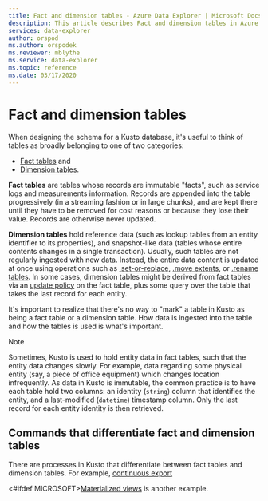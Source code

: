 ```yaml
---
title: Fact and dimension tables - Azure Data Explorer | Microsoft Docs
description: This article describes Fact and dimension tables in Azure Data Explorer.
services: data-explorer
author: orspod
ms.author: orspodek
ms.reviewer: mblythe
ms.service: data-explorer
ms.topic: reference
ms.date: 03/17/2020
---
```

# Fact and dimension tables

When designing the schema for a Kusto database, it's useful to think of tables
as broadly belonging to one of two categories:
* [Fact tables](https://en.wikipedia.org/wiki/Fact_table) and
* [Dimension tables](https://en.wikipedia.org/wiki/Dimension_(data_warehouse)#Dimension_table).

**Fact tables** are tables whose records are immutable "facts", such as service logs
and measurements information. Records are appended into the table progressively
(in a streaming fashion or in large chunks), and are kept there until they have to be removed
for cost reasons or because they lose their value. Records are otherwise never updated.

**Dimension tables** hold reference data (such as lookup tables from an entity
identifier to its properties), and snapshot-like data (tables whose entire
contents changes in a single transaction). Usually, such tables are not regularly
ingested with new data. Instead, the entire data content is updated at once
using operations such as [.set-or-replace](../management/data-ingestion/ingest-from-query.md),
[.move extents](../management/extents-commands.md#move-extents),
or [.rename tables](../management/rename-table-command.md).
In some cases, dimension tables might be derived from fact tables via an [update policy](../management/updatepolicy.md) on the fact table, plus
some query over the table that takes the last record for each entity.

It's important to realize that there's no way to "mark" a table in Kusto as being
a fact table or a dimension table. How data is ingested into the
table and how the tables is used is what's important.

> [!NOTE]
> Sometimes, Kusto is used to hold entity data in fact tables, such that the entity
> data changes slowly. For example, data regarding some physical entity (say,
> a piece of office equipment) which changes location infrequently.
> As data in Kusto is immutable, the common practice is to have each table hold
> two columns: an identity (`string`) column that identifies the entity, and a last-modified
> (`datetime`) timestamp column. Only the last record for each entity identity
> is then retrieved.



## Commands that differentiate fact and dimension tables

There are processes in Kusto that differentiate between fact tables and
dimension tables. For example, [continuous export](../management/data-export/continuous-data-export.md)

<#ifdef MICROSOFT>[Materialized views](../management/materialized-views.md) is another example.